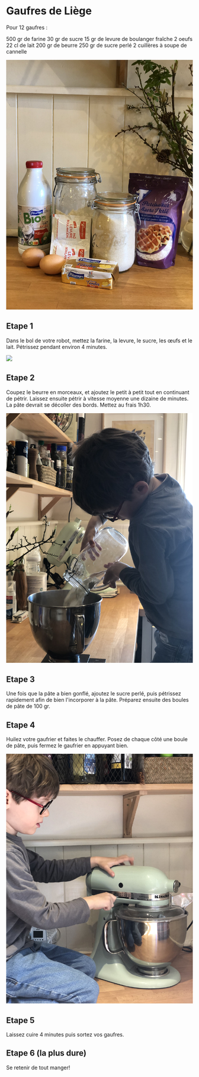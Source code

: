 # Gaufres de Liège

Pour 12 gaufres :

500 gr de farine
30 gr de sucre
15 gr de levure de boulanger fraîche
2 oeufs
22 cl de lait
200 gr de beurre
250 gr de sucre perlé
2 cuillères à soupe de cannelle

![](Photo.jpeg)

## Etape 1

Dans le bol de votre robot, mettez la farine, la levure, le sucre, les œufs et le lait. Pétrissez pendant environ 4 minutes.

![](Photo-1.jpeg)

## Etape 2
Coupez le beurre en morceaux, et ajoutez le petit à petit tout en continuant de pétrir. Laissez ensuite pétrir à vitesse moyenne une dizaine de minutes. La pâte devrait se décoller des bords. Mettez au frais 1h30.

![](Photo-2.jpeg)

## Etape 3
Une fois que la pâte a bien gonflé, ajoutez le sucre perlé, puis pétrissez rapidement afin de bien l'incorporer à la pâte.
Préparez ensuite des boules de pâte de 100 gr.

## Etape 4
Huilez votre gaufrier et faites le chauffer. Posez de chaque côté une boule de pâte, puis fermez le gaufrier en appuyant bien.

![](Photo-3.jpeg)

## Etape 5
Laissez cuire 4 minutes puis sortez vos gaufres.

## Etape 6 (la plus dure)
Se retenir de tout manger!